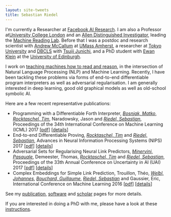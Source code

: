 ```yaml
---
layout: site-tweets
title: Sebastian Riedel
---
```


I'm currently a Researcher at [Facebook AI Research](https://research.fb.com/category/facebook-ai-research/). I am also a Professor at[University College London](http://www.ucl.ac.uk) and an [Allen Distinguished Investigator](http://www.pgafamilyfoundation.org/programs/investigators-fellows/key-initiative/adi-artificial-intelligence-awards), leading the [Machine Reading Lab](http://mr.cs.ucl.ac.uk/).  Before that I was a postdoc and research scientist with [Andrew McCallum](http://people.cs.umass.edu/~mccallum/) at [UMass Amherst](http://cs.umass.edu), a researcher at [Tokyo University](http://www.u-tokyo.ac.jp/en/) and [DBCLS](http://dbcls.rois.ac.jp/en/) with [Tsujii Junichi](http://en.wikipedia.org/wiki/Jun'ichi_Tsujii), and a PhD student with [Ewan Klein](http://homepages.inf.ed.ac.uk/ewan/) at the [University of Edinburgh](http://www.ed.ac.uk/home).

I work on [teaching machines how to read and reason](http://mr.cs.ucl.ac.uk/), in the intersection of Natural Language Processing (NLP) and Machine Learning. Recently, I have been tackling these problems
via forms of end-to-end differentiable program interpreters as well as adversarial regularisation. I am generally interested in deep learning, good old graphical models as well as old-school symbolic AI.    

Here are a few recent representative publications:

<ul>
<li class="pubitem">
<span class="title">Programming with a Differentiable Forth Interpreter</span>,
<span class="author"><a href="http://matko.info/"><i>Bosnjak, Matko</i></a>, <a href="http://rockt.github.io/"><i>Rocktaschel, Tim</i></a>, Naradowsky, Jason and <a href="http://riedelcastro.github.com/"><i>Riedel, Sebastian</i></a></span>,
<span class="booktitle">Proceedings of the 34th International Conference on Machine Learning (ICML)</span>
<span class="year">2017</span>
[<a href="https://arxiv.org/abs/1605.06640">pdf</a>]
[<a href="details/bosnjak2017forth.html">details</a>]
</li>
<li class="pubitem">
<span class="title">End-to-end Differentiable Proving</span>,
<span class="author"><a href="http://rockt.github.io/"><i>Rocktaschel, Tim</i></a> and <a href="http://riedelcastro.github.com/"><i>Riedel, Sebastian</i></a></span>,
<span class="booktitle">Advances in Neural Information Processing Systems (NIPS)</span>
<span class="year">2017</span>
[<a href="https://arxiv.org/abs/1705.11040">pdf</a>]
[<a href="details/rocktaschel2017nips.html">details</a>]
</li>
<li class="pubitem">
<span class="title">Adversarial Sets for Regularising Neural Link Predictors</span>,
<span class="author"><a href="http://neuralnoise.com/"><i>Minervini, Pasquale</i></a>, Demeester, Thomas, <a href="http://rockt.github.io/"><i>Rocktaschel, Tim</i></a> and <a href="http://riedelcastro.github.com/"><i>Riedel, Sebastian</i></a></span>,
<span class="booktitle">Proceedings of the 33th Annual Conference on Uncertainty in AI (UAI)</span>
<span class="year">2017</span>
[<a href="https://arxiv.org/abs/1707.07596">pdf</a>]
[<a href="details/minervini2017adversarial.html">details</a>]
</li>
<li class="pubitem">
<span class="title">Complex Embeddings for Simple Link Prediction</span>,
<span class="author">Trouillon, Théo, <a href="http://www.cs.ucl.ac.uk/cs_people/J.Welbl.html/"><i>Welbl, Johannes</i></a>, <a href="https://gbouchar.github.io/"><i>Bouchard, Guillaume</i></a>, <a href="http://riedelcastro.github.com/"><i>Riedel, Sebastian</i></a> and Gaussier, Eric</span>,
<span class="booktitle">International Conference on Machine Learning</span>
<span class="year">2016</span>
[<a href="http://jmlr.org/proceedings/papers/v48/trouillon16.pdf">pdf</a>]
[<a href="details/trouillon2016complex.html">details</a>]
</li>
</ul>

See my [publication](/publications/all.html), [software](/software.html) and [scholar](http://scholar.google.com/citations?user=AcCtcrsAAAAJ&hl=en) pages for more details.

If you are interested in doing a PhD with me, please have a look at these [instructions](https://docs.google.com/document/d/1VhoSeFceF8Qw4r3yuek9EjYkyLpPzXhNZcIhsNkGYs0/edit#heading=h.3o6imtfoxq0u). 

